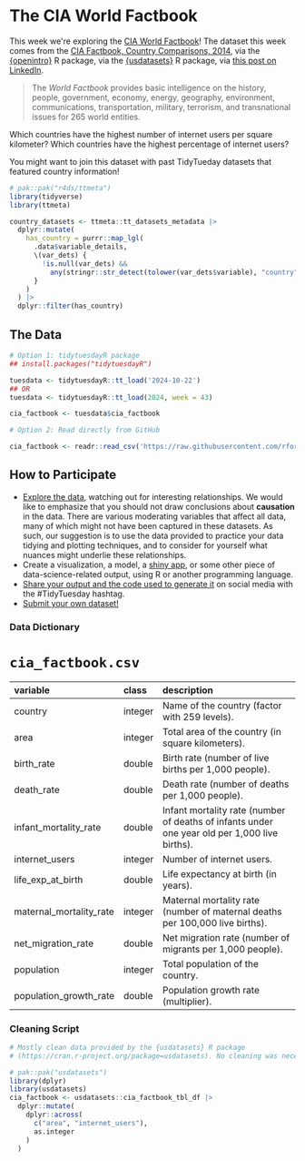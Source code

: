 # The CIA World Factbook

This week we're exploring the [CIA World Factbook](https://www.cia.gov/the-world-factbook/)! 
The dataset this week comes from the [CIA Factbook, Country Comparisons, 2014](https://www.cia.gov/the-world-factbook/references/guide-to-country-comparisons),
via the [{openintro}](https://openintrostat.github.io/openintro/) R package,
via the [{usdatasets}](https://cran.r-project.org/package=usdatasets) R package, 
via [this post on LinkedIn](https://www.linkedin.com/posts/andrescaceresrossi_rstats-rstudio-opensource-activity-7249513444830318592-r395).

> The *World Factbook* provides basic intelligence on the history, people, government, 
> economy, energy, geography, environment, communications, transportation, military, 
> terrorism, and transnational issues for 265 world entities.

Which countries have the highest number of internet users per square kilometer?
Which countries have the highest percentage of internet users?

You might want to join this dataset with past TidyTueday datasets that featured country information!

```r
# pak::pak("r4ds/ttmeta")
library(tidyverse)
library(ttmeta)

country_datasets <- ttmeta::tt_datasets_metadata |> 
  dplyr::mutate(
    has_country = purrr::map_lgl(
      .data$variable_details,
      \(var_dets) {
        !is.null(var_dets) && 
          any(stringr::str_detect(tolower(var_dets$variable), "country"))
      }
    )
  ) |> 
  dplyr::filter(has_country)
```

## The Data

```r
# Option 1: tidytuesdayR package 
## install.packages("tidytuesdayR")

tuesdata <- tidytuesdayR::tt_load('2024-10-22')
## OR
tuesdata <- tidytuesdayR::tt_load(2024, week = 43)

cia_factbook <- tuesdata$cia_factbook

# Option 2: Read directly from GitHub

cia_factbook <- readr::read_csv('https://raw.githubusercontent.com/rfordatascience/tidytuesday/main/data/2024/2024-10-22/cia_factbook.csv')
```

## How to Participate

- [Explore the data](https://r4ds.hadley.nz/), watching out for interesting relationships. We would like to emphasize that you should not draw conclusions about **causation** in the data. There are various moderating variables that affect all data, many of which might not have been captured in these datasets. As such, our suggestion is to use the data provided to practice your data tidying and plotting techniques, and to consider for yourself what nuances might underlie these relationships.
- Create a visualization, a model, a [shiny app](https://shiny.posit.co/), or some other piece of data-science-related output, using R or another programming language.
- [Share your output and the code used to generate it](../../../sharing.md) on social media with the #TidyTuesday hashtag.
- [Submit your own dataset!](../../../.github/pr_instructions.md)

### Data Dictionary

# `cia_factbook.csv`

|variable                |class   |description                           |
|:-----------------------|:-------|:-------------------------------------|
|country                 |integer |Name of the country (factor with 259 levels). |
|area                    |integer |Total area of the country (in square kilometers). |
|birth_rate              |double  |Birth rate (number of live births per 1,000 people). |
|death_rate              |double  |Death rate (number of deaths per 1,000 people). |
|infant_mortality_rate   |double  |Infant mortality rate (number of deaths of infants under one year old per 1,000 live births). |
|internet_users          |integer |Number of internet users. |
|life_exp_at_birth       |double  |Life expectancy at birth (in years). |
|maternal_mortality_rate |integer |Maternal mortality rate (number of maternal deaths per 100,000 live births). |
|net_migration_rate      |double  |Net migration rate (number of migrants per 1,000 people). |
|population              |integer |Total population of the country. |
|population_growth_rate  |double  |Population growth rate (multiplier). |

### Cleaning Script

```r
# Mostly clean data provided by the {usdatasets} R package
# (https://cran.r-project.org/package=usdatasets). No cleaning was necessary.

# pak::pak("usdatasets")
library(dplyr)
library(usdatasets)
cia_factbook <- usdatasets::cia_factbook_tbl_df |> 
  dplyr::mutate(
    dplyr::across(
      c("area", "internet_users"),
      as.integer
    )
  )
```
